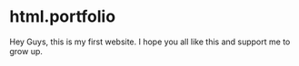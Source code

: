 # html.portfolio
Hey Guys, this is my first website. I hope you all like this and support me to grow up.
